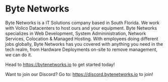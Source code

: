 # Byte Networks


Byte Networks is a IT Solutions company based in South Florida. We work with Volico Datacenters to host ours and your equipment. Byte Networks specializes in Web Development, System Admininistration, Network Services, Colocation & Managed Hosting. With employees doing different jobs globally, Byte Networks has you covered with anything you need in the tech realm, from Hardware Deployments on-site to remove management, we can do it.

Head to https://bytenetworks.io to get started today!

Want to join our Discord? Go to: https://discord.bytenetworks.io to join!
